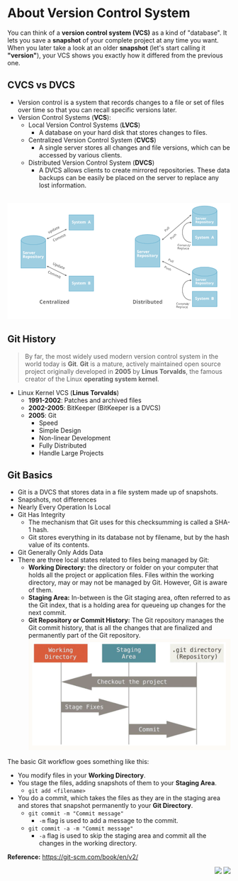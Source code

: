 <h1 id="top">About Version Control System</h1>

You can think of a **version control system (VCS)** as a kind of "database". It lets you save a **snapshot** of your complete project at any time you want. When you later take a look at an older **snapshot** (let's start calling it **"version"**), your VCS shows you exactly how it differed from the previous one.

## CVCS vs DVCS
- Version control is a system that records changes to a file or set of files over time so that you can recall specific versions later.
- Version Control Systems (**VCS**): 
  - Local Version Control Systems (**LVCS**)
    - A database on your hard disk that stores changes to files.
  - Centralized Version Control System (**CVCS**)
    - A single server stores all changes and file versions, which can be accessed by various clients.
  - Distributed Version Control System (**DVCS**)
    - A DVCS allows clients to create mirrored repositories. These data backups can be easily be placed on the server to replace any lost information.  
<br>
<img src="images/CVCS-vs-DVCS.png">

## Git History
>By far, the most widely used modern version control system in the world today is **Git**. **Git** is a mature, actively maintained open source project originally developed in **2005** by **Linus Torvalds**, the famous creator of the Linux **operating system kernel**.
- Linux Kernel VCS (**Linus Torvalds**)
  - **1991-2002**: Patches and archived files
  - **2002-2005**: BitKeeper (BitKeeper is a DVCS)
  - **2005**: Git
    - Speed
    - Simple Design
    - Non-linear Development
    - Fully Distributed
    - Handle Large Projects

## Git Basics
- Git is a DVCS that stores data in a file system made up of snapshots.
- Snapshots, not differences
- Nearly Every Operation Is Local
- Git Has Integrity
  - The mechanism that Git uses for this checksumming is called a SHA-1 hash.
  - Git stores everything in its database not by filename, but by the hash value of its contents.
- Git Generally Only Adds Data
- There are three local states related to files being managed by Git:
  - **Working Directory:** the directory or folder on your computer that holds all the project or application files. Files within the working directory, may or may not be managed by Git. However, Git is aware of them.
  - **Staging Area:** In-between is the Git staging area, often referred to as the Git index, that is a holding area for queueing up changes for the next commit.
  - **Git Repository or Commit History:** The Git repository manages the Git commit history, that is all the changes that are finalized and permanently part of the Git repository.<br>
![3-stages](./images/3-stages.png)

The basic Git workflow goes something like this:
- You modify files in your **Working Directory**.
- You stage the files, adding snapshots of them to your **Staging Area**.
  - ```git add <filename>```
- You do a commit, which takes the files as they are in the staging area and stores that snapshot permanently to your **Git Directory**.
  - ```git commit -m "Commit message"```
    - ```-m``` flag is used to add a message to the commit.
  - ```git commit -a -m "Commit message"```
    - ```-a``` flag is used to skip the staging area and commit all the changes in the working directory.
  

**Reference:** https://git-scm.com/book/en/v2/

<div align="right"><a href="02_Installing_Git.md" targert="_blacnk"><img src="https://img.shields.io/badge/Next-orange?style=for-the-badge&logoColor=white"/></a>
<a href="#top" targert="_blacnk"><img src="https://img.shields.io/badge/Back to up-orange?style=for-the-badge&logo=expo&logoColor=white" /></a>

</div>
